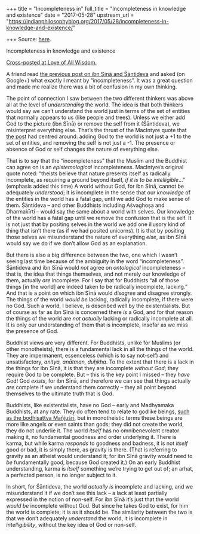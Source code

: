 +++
title = "Incompleteness in"
full_title = "Incompleteness in knowledge and existence"
date = "2017-05-28"
upstream_url = "https://indianphilosophyblog.org/2017/05/28/incompleteness-in-knowledge-and-existence/"

+++
Source: [here](https://indianphilosophyblog.org/2017/05/28/incompleteness-in-knowledge-and-existence/).

Incompleteness in knowledge and existence

[Cross-posted at Love of All
Wisdom.](http://loveofallwisdom.com/blog/2017/05/incompleteness-in-knowledge-and-existence)

A friend read [the previous post on ibn Sīnā and
Śāntideva](http://loveofallwisdom.com/blog/2017/05/ibn-sina-and-santideva-on-the-incompleteness-of-the-world/)
and asked (on Google+) what exactly I meant by “incompleteness”. It was
a great question and made me realize there was a bit of confusion in my
own thinking.

The point of connection I saw between the two different thinkers was
above all at the level of *understanding* the world. The idea is that
both thinkers would say we can’t understand the world just in terms of
the set of entities that normally appears to us (like people and trees).
Unless we either add God to the picture (ibn Sīnā) or remove the self
from it (Śāntideva), we misinterpret everything else. That’s the thrust
of the MacIntyre quote that [the
post](http://loveofallwisdom.com/blog/2017/05/ibn-sina-and-santideva-on-the-incompleteness-of-the-world/)
had centred around: adding God to the world is not just a +1 to the set
of entities, and removing the self is not just a -1. The presence or
absence of God or self changes the nature of everything else.

That is to say that the “incompleteness” that the Muslim and the
Buddhist can agree on is an *epistemological* incompleteness.
MacIntyre’s original quote noted: “theists believe that nature presents
itself as radically incomplete, as requiring a ground beyond itself, *if
it is to be intelligible*…” (emphasis added this time) A world without
God, for ibn Sīnā, cannot be adequately *understood*; it is incomplete
in the sense that our *knowledge* of the entities in the world has a
fatal gap, until we add God to make sense of them. Śāntideva – and other
Buddhists including Aśvaghoṣa and Dharmakīrti – would say the same about
a world with selves. Our knowledge of the world has a fatal gap until we
remove the confusion that is the self. It is not just that by positing
selves in the world we add one illusory kind of thing that isn’t there
(as if we had posited unicorns). It is that by positing those selves we
misunderstand the nature of everything *else*, as ibn Sīnā would say we
do if we don’t allow God as an explanation.

But there is also a big difference between the two, one which I wasn’t
seeing last time because of the ambiguity in the word “incompleteness”.
Śāntideva and ibn Sīnā would *not* agree on *ontological* incompleteness
– that is, the idea that things themselves, and not merely our knowledge
of them, actually *are* incomplete. For I say that for Buddhists “all of
those things \[in the world\] are indeed taken to be radically
incomplete, lacking.” And that is a point on which ibn Sīnā would
*disagree* and disagree strongly. The things of the world *would be*
lacking, radically incomplete, if there were no God. Such a world, I
believe, is described well by the existentialists. But of course as far
as ibn Sīnā is concerned there *is* a God, and for that reason the
things of the world are *not actually* lacking or radically incomplete
at all. It is only our understanding of them that is incomplete, insofar
as we miss the presence of God.

Buddhist views are very different. For Buddhists, unlike for Muslims (or
other monotheists), there is a fundamental lack in all the things of the
world. They are impermanent, essenceless (which is to say not-self) and
unsatisfactory, *anitya, anātman, duḥkha*. To the extent that there is a
lack in the things for ibn Sīnā, it is that they are incomplete *without
God*; they require God to be complete. But – this is the key point I
missed – they *have* God! God *exists*, for ibn Sīnā, and therefore we
can see that things actually *are* complete if we understand them
correctly – they all point beyond themselves to the ultimate truth that
is God.

Buddhists, like existentialists, have no God – early and Madhyamaka
Buddhists, at any rate. They do often tend to relate to godlike beings,
[such as the bodhisattva
Mañjuśrī](http://loveofallwisdom.com/blog/2010/03/praying-to-something-you-dont-believe-in/),
but in monotheistic terms these beings are more like angels or even
saints than gods; they did not create the world, they do not underlie
it. The world *itself* has no omnibenevolent creator making it, no
fundamental goodness and order underlying it. There is karma, but while
karma *responds* to goodness and badness, it is not *itself* good or
bad, it is simply there, as gravity is there. (That is referring to
gravity as an atheist would understand it; for ibn Sīnā gravity would
need to *be* fundamentally good, because God created it.) On an early
Buddhist understanding, karma is *itself* something we’re trying to get
out of; an arhat, a perfected person, is no longer subject to it.

In short, for Śāntideva, the world *actually is* incomplete and lacking,
and we misunderstand it if we don’t see this lack – a lack at least
partially expressed in the notion of non-self. For ibn Sīnā it’s just
that the world *would be* incomplete without God. But since he takes God
to exist, for him the world is complete; it is as it should be. The
similarity between the two is that we don’t adequately *understand* the
world, it is incomplete in *intelligibility*, without the key idea of
God or non-self.
